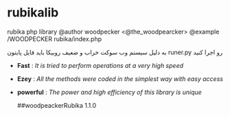 # rubikalib
rubika php library
@author woodpecker <@the_woodpearcker>
@example /WOODPECKER rubika/index.php

<p>
  به دلیل سیستم وب سوکت خراب و ضعیف روبیکا باید فایل پایتون runer.py رو اجرا کنید
</p>

- **Fast** : *It is tried to perform operations at a very high speed*
- **Ezey** : *All the methods were coded in the simplest way with easy access*
- **powerful** : *The power and high efficiency of this library is unique*

  ##woodpeackerRubika 1.1.0

  

